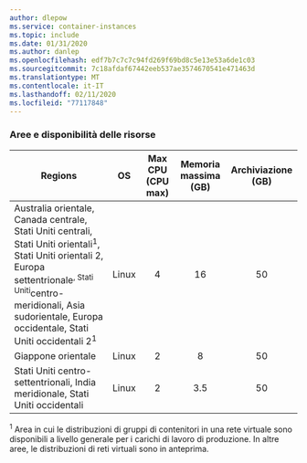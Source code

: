 ```yaml
---
author: dlepow
ms.service: container-instances
ms.topic: include
ms.date: 01/31/2020
ms.author: danlep
ms.openlocfilehash: edf7b7c7c7c94fd269f69bd8c5e13e53a6de1c03
ms.sourcegitcommit: 7c18afdaf67442eeb537ae3574670541e471463d
ms.translationtype: MT
ms.contentlocale: it-IT
ms.lasthandoff: 02/11/2020
ms.locfileid: "77117848"
---
```

### <a name="regions-and-resource-availability"></a>Aree e disponibilità delle risorse

| Regions | OS | Max CPU (CPU max) | Memoria massima (GB) | Archiviazione (GB) |
| -------- | :---: | :---: | :-----------: | :---: |
| Australia orientale, Canada centrale, Stati Uniti centrali, Stati Uniti orientali<sup>1</sup>, Stati Uniti orientali 2, Europa settentrionale<sup>, Stati Uniti</sup>centro-meridionali, Asia sudorientale, Europa occidentale, Stati Uniti occidentali 2<sup>1</sup> | Linux | 4 | 16 | 50 |
| Giappone orientale | Linux | 2 | 8 | 50 |
| Stati Uniti centro-settentrionali, India meridionale, Stati Uniti occidentali | Linux | 2 | 3.5 | 50 |

<sup>1</sup> Area in cui le distribuzioni di gruppi di contenitori in una rete virtuale sono disponibili a livello generale per i carichi di lavoro di produzione. In altre aree, le distribuzioni di reti virtuali sono in anteprima.

